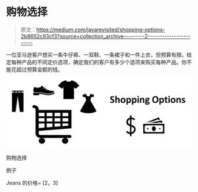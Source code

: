 # 购物选择

> 原文：<https://medium.com/javarevisited/shopping-options-2b8652c93cf3?source=collection_archive---------2----------------------->

一位亚马逊客户想买一条牛仔裤、一双鞋、一条裙子和一件上衣，但预算有限。给定每种产品的不同定价选项，确定我们的客户有多少个选项来购买每种产品。你不能花超过预算金额的钱。

![](img/108d3b63416e201a33ceab5d95ed9ab1.png)

购物选择

例子

Jeans 的价格= [2，3]